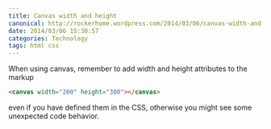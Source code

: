 ```yaml
---
title: Canvas width and height
canonical: http://rockerhome.wordpress.com/2014/03/06/canvas-width-and-height/
date: 2014/03/06 15:30:57
categories: Technology
tags: html css
---
```

When using canvas, remember to add width and height attributes to the markup
```html
<canvas width="200" height="300"></canvas>
```
even if you have defined them in the CSS, otherwise you might see some unexpected code behavior.